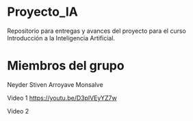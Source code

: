# Proyecto_IA
Repositorio para entregas y avances del proyecto para el curso Introducción a la Inteligencia Artificial.
# Miembros del grupo 
Neyder Stiven Arroyave Monsalve





Video 1
https://youtu.be/D3plVEyYZ7w


Video 2
